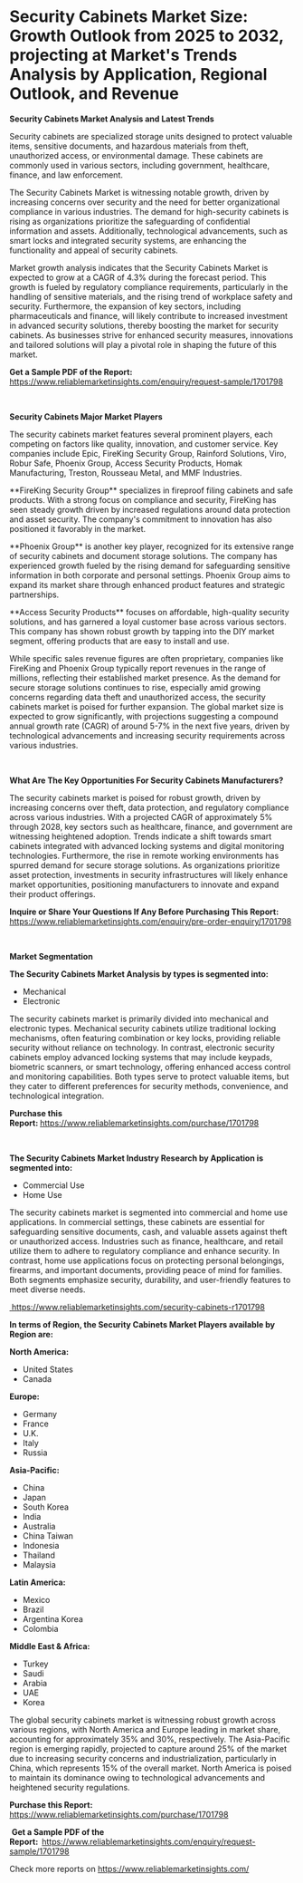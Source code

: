 <p><h1>Security Cabinets Market Size: Growth Outlook from 2025 to 2032, projecting at Market's Trends Analysis by Application, Regional Outlook, and Revenue</h1></p><p><strong>Security Cabinets Market Analysis and Latest Trends</strong></p>
<p><p>Security cabinets are specialized storage units designed to protect valuable items, sensitive documents, and hazardous materials from theft, unauthorized access, or environmental damage. These cabinets are commonly used in various sectors, including government, healthcare, finance, and law enforcement. </p><p>The Security Cabinets Market is witnessing notable growth, driven by increasing concerns over security and the need for better organizational compliance in various industries. The demand for high-security cabinets is rising as organizations prioritize the safeguarding of confidential information and assets. Additionally, technological advancements, such as smart locks and integrated security systems, are enhancing the functionality and appeal of security cabinets.</p><p>Market growth analysis indicates that the Security Cabinets Market is expected to grow at a CAGR of 4.3% during the forecast period. This growth is fueled by regulatory compliance requirements, particularly in the handling of sensitive materials, and the rising trend of workplace safety and security. Furthermore, the expansion of key sectors, including pharmaceuticals and finance, will likely contribute to increased investment in advanced security solutions, thereby boosting the market for security cabinets. As businesses strive for enhanced security measures, innovations and tailored solutions will play a pivotal role in shaping the future of this market.</p></p>
<p><strong>Get a Sample PDF of the Report:&nbsp;</strong> <a href="https://www.reliablemarketinsights.com/enquiry/request-sample/1701798?utm_campaign=2315&utm_medium=2&utm_source=Github&utm_content=ia&utm_term=16022025&utm_id=security-cabinets">https://www.reliablemarketinsights.com/enquiry/request-sample/1701798</a></p>
<p>&nbsp;</p>
<p><strong>Security Cabinets Major Market Players</strong></p>
<p><p>The security cabinets market features several prominent players, each competing on factors like quality, innovation, and customer service. Key companies include Epic, FireKing Security Group, Rainford Solutions, Viro, Robur Safe, Phoenix Group, Access Security Products, Homak Manufacturing, Treston, Rousseau Metal, and MMF Industries.</p><p>**FireKing Security Group** specializes in fireproof filing cabinets and safe products. With a strong focus on compliance and security, FireKing has seen steady growth driven by increased regulations around data protection and asset security. The company's commitment to innovation has also positioned it favorably in the market.</p><p>**Phoenix Group** is another key player, recognized for its extensive range of security cabinets and document storage solutions. The company has experienced growth fueled by the rising demand for safeguarding sensitive information in both corporate and personal settings. Phoenix Group aims to expand its market share through enhanced product features and strategic partnerships.</p><p>**Access Security Products** focuses on affordable, high-quality security solutions, and has garnered a loyal customer base across various sectors. This company has shown robust growth by tapping into the DIY market segment, offering products that are easy to install and use.</p><p>While specific sales revenue figures are often proprietary, companies like FireKing and Phoenix Group typically report revenues in the range of millions, reflecting their established market presence. As the demand for secure storage solutions continues to rise, especially amid growing concerns regarding data theft and unauthorized access, the security cabinets market is poised for further expansion. The global market size is expected to grow significantly, with projections suggesting a compound annual growth rate (CAGR) of around 5-7% in the next five years, driven by technological advancements and increasing security requirements across various industries.</p></p>
<p>&nbsp;</p>
<p><strong>What Are The Key Opportunities For Security Cabinets Manufacturers?</strong></p>
<p><p>The security cabinets market is poised for robust growth, driven by increasing concerns over theft, data protection, and regulatory compliance across various industries. With a projected CAGR of approximately 5% through 2028, key sectors such as healthcare, finance, and government are witnessing heightened adoption. Trends indicate a shift towards smart cabinets integrated with advanced locking systems and digital monitoring technologies. Furthermore, the rise in remote working environments has spurred demand for secure storage solutions. As organizations prioritize asset protection, investments in security infrastructures will likely enhance market opportunities, positioning manufacturers to innovate and expand their product offerings.</p></p>
<p><strong>Inquire or Share Your Questions If Any Before Purchasing This Report:</strong> <a href="https://www.reliablemarketinsights.com/enquiry/pre-order-enquiry/1701798?utm_campaign=2315&utm_medium=2&utm_source=Github&utm_content=ia&utm_term=16022025&utm_id=security-cabinets">https://www.reliablemarketinsights.com/enquiry/pre-order-enquiry/1701798</a></p>
<p>&nbsp;</p>
<p><strong>Market Segmentation</strong></p>
<p><strong>The Security Cabinets Market Analysis by types is segmented into:</strong></p>
<p><ul><li>Mechanical</li><li>Electronic</li></ul></p>
<p><p>The security cabinets market is primarily divided into mechanical and electronic types. Mechanical security cabinets utilize traditional locking mechanisms, often featuring combination or key locks, providing reliable security without reliance on technology. In contrast, electronic security cabinets employ advanced locking systems that may include keypads, biometric scanners, or smart technology, offering enhanced access control and monitoring capabilities. Both types serve to protect valuable items, but they cater to different preferences for security methods, convenience, and technological integration.</p></p>
<p><strong>Purchase this Report:&nbsp;</strong><a href="https://www.reliablemarketinsights.com/purchase/1701798?utm_campaign=2315&utm_medium=2&utm_source=Github&utm_content=ia&utm_term=16022025&utm_id=security-cabinets">https://www.reliablemarketinsights.com/purchase/1701798</a></p>
<p>&nbsp;</p>
<p><strong>The Security Cabinets Market Industry Research by Application is segmented into:</strong></p>
<p><ul><li>Commercial Use</li><li>Home Use</li></ul></p>
<p><p>The security cabinets market is segmented into commercial and home use applications. In commercial settings, these cabinets are essential for safeguarding sensitive documents, cash, and valuable assets against theft or unauthorized access. Industries such as finance, healthcare, and retail utilize them to adhere to regulatory compliance and enhance security. In contrast, home use applications focus on protecting personal belongings, firearms, and important documents, providing peace of mind for families. Both segments emphasize security, durability, and user-friendly features to meet diverse needs.</p></p>
<p><a href="https://www.reliablemarketinsights.com/security-cabinets-r1701798?utm_campaign=2315&utm_medium=2&utm_source=Github&utm_content=ia&utm_term=16022025&utm_id=security-cabinets">&nbsp;https://www.reliablemarketinsights.com/security-cabinets-r1701798</a></p>
<p><strong>In terms of Region, the Security Cabinets Market Players available by Region are:</strong></p>
<p>
    <p> <strong> North America: </strong>
        <ul>
            <li>United States</li>
            <li>Canada</li>
        </ul>
        </p> 
    <p> <strong> Europe: </strong>
        <ul>
            <li>Germany</li>
            <li>France</li>
            <li>U.K.</li>
            <li>Italy</li>
            <li>Russia</li>
        </ul>
        </p> 
    <p> <strong> Asia-Pacific: </strong>
        <ul>
            <li>China</li>
            <li>Japan</li>
            <li>South Korea</li>
            <li>India</li>
            <li>Australia</li>
            <li>China Taiwan</li>
            <li>Indonesia</li>
            <li>Thailand</li>
            <li>Malaysia</li>
        </ul>
        </p> 
    <p> <strong> Latin America: </strong>
        <ul>
            <li>Mexico</li>
            <li>Brazil</li>
            <li>Argentina Korea</li>
            <li>Colombia</li>
        </ul>
        </p> 
    <p> <strong> Middle East & Africa: </strong>
        <ul>
            <li>Turkey</li>
            <li>Saudi</li>
            <li>Arabia</li>
            <li>UAE</li>
            <li>Korea</li>
        </ul>
    </p>
    </p>
<p><p>The global security cabinets market is witnessing robust growth across various regions, with North America and Europe leading in market share, accounting for approximately 35% and 30%, respectively. The Asia-Pacific region is emerging rapidly, projected to capture around 25% of the market due to increasing security concerns and industrialization, particularly in China, which represents 15% of the overall market. North America is poised to maintain its dominance owing to technological advancements and heightened security regulations.</p></p>
<p><strong>Purchase this Report: </strong><a href="https://www.reliablemarketinsights.com/purchase/1701798?utm_campaign=2315&utm_medium=2&utm_source=Github&utm_content=ia&utm_term=16022025&utm_id=security-cabinets">https://www.reliablemarketinsights.com/purchase/1701798</a></p>
<p>&nbsp;<strong>Get a Sample PDF of the Report:&nbsp;&nbsp;</strong><a href="https://www.reliablemarketinsights.com/enquiry/request-sample/1701798?utm_campaign=2315&utm_medium=2&utm_source=Github&utm_content=ia&utm_term=16022025&utm_id=security-cabinets">https://www.reliablemarketinsights.com/enquiry/request-sample/1701798</a></p>
<p><strong></strong></p>
<p>Check more reports on <a href="https://www.reliablemarketinsights.com/?utm_campaign=2315&utm_medium=2&utm_source=Github&utm_content=ia&utm_term=16022025&utm_id=security-cabinets">https://www.reliablemarketinsights.com/</a></p>